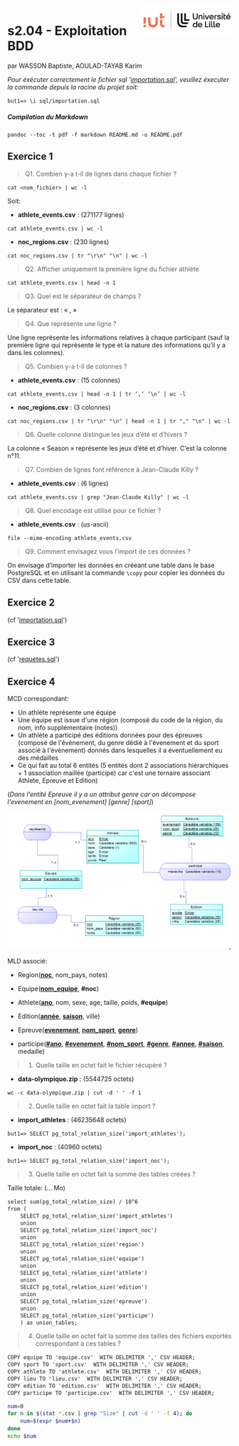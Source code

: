 <img src="images/Logo-IUT-de-Lille_2022.png" width="200" align="right">

# s2.04 - Exploitation BDD
par WASSON Baptiste, AOULAD-TAYAB Karim

*Pour éxécuter correctement le fichier sql '[importation.sql](./sql/importation.sql)', veuillez éxecuter la commande depuis la racine du projet soit:*

```
but1=> \i sql/importation.sql
```

##### Compilation du Markdown

```
pandoc --toc -t pdf -f markdown README.md -o README.pdf
```

## Exercice 1

> Q1. Combien y-a t-il de lignes dans chaque fichier ?

```
cat <nom_fichier> | wc -l
```
Soit:

- **athlete_events.csv** : (271177 lignes)

```
cat athlete_events.csv | wc -l
```

- **noc_regions.csv** : (230 lignes)

```
cat noc_regions.csv | tr "\r\n" "\n" | wc -l
```

> Q2. Afficher uniquement la première ligne du fichier athlète

```
cat athlete_events.csv | head -n 1
```

> Q3. Quel est le séparateur de champs ?

Le séparateur est : « , »

> Q4. Que représente une ligne ?

Une ligne représente les informations relatives à chaque participant (sauf la première ligne qui représente le type et la nature des informations qu’il y a dans les colonnes).

> Q5. Combien y-a t-il de colonnes ?

- **athlete_events.csv** : (15 colonnes)

```
cat athlete_events.csv | head -n 1 | tr ‘,‘ ‘\n’ | wc -l
```

- **noc_regions.csv** : (3 colonnes)
```
cat noc_regions.csv | tr "\r\n" "\n" | head -n 1 | tr "," "\n" | wc -l
```

> Q6. Quelle colonne distingue les jeux d’été et d’hivers ?

La colonne « Season » représente les jeux d’été et d’hiver. C’est la colonne n°11.

> Q7. Combien de lignes font référence à Jean-Claude Killy ?

- **athlete_events.csv** : (6 lignes)
```
cat athlete_events.csv | grep "Jean-Claude Killy" | wc -l
```

> Q8. Quel encodage est utilisé pour ce fichier ?

- **athlete_events.csv** : (us-ascii)
```
file --mime-encoding athlete_events.csv
```

> Q9. Comment envisagez vous l’import de ces données ?

On envisage d’importer les données en créeant une table dans le base PostgreSQL et en utilisant la commande ``\copy`` pour copier les données du CSV dans cette table.

## Exercice 2

(cf '[importation.sql](./sql/importation.sql)')

## Exercice 3

(cf '[requetes.sql](./sql/requetes.sql)')

## Exercice 4

MCD correspondant:

- Un athlète représente une équipe
- Une équipe est issue d'une région (composé du code de la région, du nom, info supplémentaire (notes))
- Un athlète a participé des éditions données pour des épreuves (composé de l'évènement, du genre dédié à l'évenement et du sport associé à l'évènement) donnés dans lesquelles il a éventuellement eu des médailles
- Ce qui fait au total 6 entités (5 entités dont 2 associations hiérarchiques + 1 association maillée (participe) car c'est une ternaire associant Athlete, Epreuve et Edition)

(*Dans l'entité Epreuve il y a un attribut genre car on décompose l'evenement en [nom_evenement] [genre] [sport]*)

![MCD du sujet](mcd/mcd.png)

MLD associé:

- Region(<u>**noc**</u>, nom_pays, notes)

- Equipe(<u>**nom_equipe**</u>, **#noc**)

- Athlete(<u>**ano**</u>, nom, sexe, age, taille, poids, **#equipe**)

- Edition(<u>**année**</u>, <u>**saison**</u>, ville)

- Epreuve(<u>**evenement**</u>, <u>**nom_sport**</u>, <u>**genre**</u>)

- participe(<u>**#ano**</u>, <u>**#evenement**</u>, <u>**#nom_sport**</u>, <u>**#genre**</u>, <u>**#annee**</u>, <u>**#saison**</u>, medaille)

> 1. Quelle taille en octet fait le fichier récupéré ?

- **data-olympique.zip** : (5544725 octets)

```
wc -c data-olympique.zip | cut -d ' ' -f 1
```

> 2. Quelle taille en octet fait la table import ?

- **import_athletes** : (46235648 octets)

```
but1=> SELECT pg_total_relation_size('import_athletes');
```

- **import_noc** : (40960 octets)
```
but1=> SELECT pg_total_relation_size('import_noc');
```

> 3. Quelle taille en octet fait la somme des tables créées ? 

Taille totale: (... Mo)

```
select sum(pg_total_relation_size) / 10^6
from (
    SELECT pg_total_relation_size('import_athletes')
    union
    SELECT pg_total_relation_size('import_noc')
    union
    SELECT pg_total_relation_size('region')
    union
    SELECT pg_total_relation_size('equipe')
    union
    SELECT pg_total_relation_size('athlete')
    union
    SELECT pg_total_relation_size('edition')
    union
    SELECT pg_total_relation_size('epreuve')
    union
    SELECT pg_total_relation_size('participe')
    ) as union_tables;
```

> 4. Quelle taille en octet fait la somme des tailles des fichiers exportés correspondant à ces tables ?

```
COPY equipe TO 'equipe.csv'  WITH DELIMITER ',' CSV HEADER;
COPY sport TO 'sport.csv'  WITH DELIMITER ',' CSV HEADER;
COPY athlete TO 'athlete.csv'  WITH DELIMITER ',' CSV HEADER;
COPY lieu TO 'lieu.csv'  WITH DELIMITER ',' CSV HEADER;
COPY edition TO 'edition.csv'  WITH DELIMITER ',' CSV HEADER;
COPY participe TO 'participe.csv'  WITH DELIMITER ',' CSV HEADER;
```

```sh
num=0
for n in $(stat *.csv | grep "Size" | cut -d ' ' -f 4); do
    num=$(expr $num+$n)
done
echo $num
```
